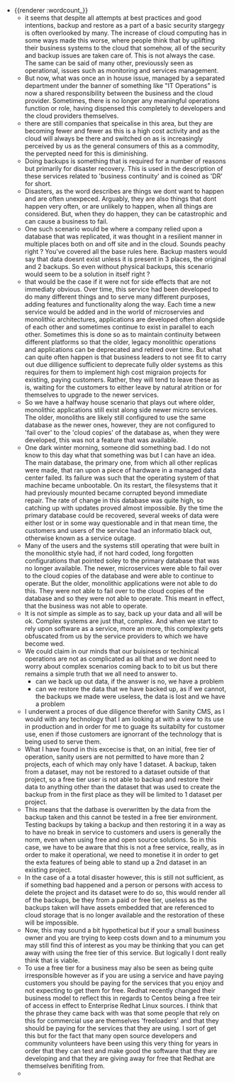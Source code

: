- {{renderer :wordcount_}}
	- it seems that despite all attempts at best practices and good intentions, backup and restore as a part of a basic security stargegy is often overlooked by many. The increase of cloud computing has in some ways made this worse, where people think that by uplifting their business systems to the cloud that somehow, all of the security and backup issues are taken care of. This is not always the case. The same can be said of many other, previoussly seen as operational, issues such as monitoring and services management.
	- But now, what was once an in house issue, managed by a separated department under the banner of something like "IT Operations" is now a shared responsibility between the business and the cloud provider. Sometimes, there is no longer any meaningful operations function or role, having dispensed this completely to developers and the cloud providers themselves. 
	- there are still companies that speicalise in this area, but they are becoming fewer and fewer as this is a high cost activity and as the cloud will always be there and switched on as is increasingly perceived by us as the general consumers of this as a commodity, the pervepted need for this is diminishing.
	- Doing backups is something that is required for a number of reasons but primarily for disaster recovery. This is used in the description of these services related to 'business continuity' and is coined as 'DR' for short.
	- Disasters, as the word describes are things we dont want to happen and are often unexpeced. Arguably, they are also things that dont happen very often, or are unlikely to happen, when all things are considered. But, when they do happen, they can be catastrophic and can cause a business to fail.
	- One such scenario would be where a company relied upon a database that was replicated, it was thought in a resilient manner in multiple places both on and off site and in the cloud. Sounds peachy right ? You've covered all the base rules here. Backup masters would say that data doesnt exist unless it is present in 3 places, the original and 2 backups. So even without physical backups, this scenario would seem to be a solution in itself right ? 
	- that would be the case if it were not for side effects that are not immediaty obvious. Over time, this service had been developed to do many different things and to serve many different purposes, adding features and functionality along the way. Each time a new service would be added and in the world of microservies and monolithic architectures, applications are developed often alongside of each other and sometimes continue to exist in parallel to each other. Sometimes this is done so as to maintain continuity between different platforms so that the older, legacy monolithic operations and applications can be deprecated and retired over time. But what can quite often happen is that business leaders to not see fit to carry out due dilligence sufficient to deprecate fully older systems as this requires for them to implement high cost migraion projects for existing, paying customers. Rather, they will tend to leave these as is, waiting for the customers to either leave by natural atrition or for themselves to upgrade to the newer services.
	- So we have a halfway house scenario that plays out where older, monolithic applications still exist along side newer micro services. The older, monoliths are likely still configured to use the same database as the newer ones, however, they are not configured to 'fail over' to the 'cloud copies' of the database as, when they were developed, this was not a feature that was available.
	- One dark winter morning, someone did something bad. I do not know to this day what that something was but I can have an idea. The main database, the primary one, from which all other replicas were made, that ran upon a piece of hardware in a managed data center failed. Its failure was such that the operating system of that machine became unbootable. On its restart, the filesystems that it had previously mounted became corrupted beyond immediate repair. The rate of change in this database was quite high, so catching up with updates proved almost impossible. By the time the primary database could be recovered, several weeks of data were either lost or in some way questionable and in that mean time, the customers and users of the service had an informatio black out, otherwise known as a service outage.
	- Many of the users and the systems still operating that were built in the monolithic style had, if not hard coded, long forgotten configurations that pointed soley to the primary database that was no longer available. The newer, microservices were able to fail over to the cloud copies of the database and were able to continue to operate. But the older, monolithic applications were not able to do this. They were not able to fail over to the cloud copies of the database and so they were not able to operate. This meant in effect, that the business was not able to operate.
	- It is not simple as simple as to say, back up your data and all will be ok. Complex systems are just that, complex. And when we start to rely upon software as a service, more an more, this complexity gets obfuscated from us by the service providers to which we have become wed. 
	- We could claim in our minds that our buisiness or techinical operations are not as complicated as all that and we dont need to worry about complex scenarios coming back to to bit us but there remains a simple truth that we all need to answer to. 
		- can we back up out data, if the answer is no, we have a problem
		- can we restore the data that we have backed up, as if we cannot, the backups we made were useless, the data is lost and we have a problem
	- I underwent a proces of due diligence therefor with Sanity CMS, as I would with any technology that I am looking at with a view to its use in production and in order for me to guage its suitabilty for customer use, enen if those customers are ignorrant of the technology that is being used to serve them.
	- What I have found in this excecise is that, on an initial, free tier of operation, sanity users are not permitted to have more than 2 projects, each of which may only have 1 dataset. A backup, taken from a dataset, may not be restored to a dataset outside of that project, so a free tier user is not able to backup and restore their data to anything other than the dataset that was used to create the backup from in the first place as they will be limited to 1 dataset per project. 
	- This means that the datbase is overwritten by the data from the backup taken and this cannot be tested in a free tier environment. Testing backups by taking a backup and then restoring it in a way as to have no break in service to customers and users is generally the norm, even when using free and open source solutions. So in this case, we have to be aware that this is not a free service, really, as in order to make it operational, we need to monetise it in order to get the exta features of being able to stand up a 2nd dataset in an existing project. 
	- In the case of a a total disaster however, this is still not sufficient, as if something bad happened and a person or persons with access to delete the project and its dataset were to do so, this would render all of the backups, be they from a paid or free tier, useless as the backups taken will have assets embedded that are referenced to cloud storage that is no longer available and the restoration of these will be impossible.
	- Now, this may sound a bit hypothetical but if your a small business owner and you are trying to keep costs down and to a minumum you may still find this of interest as you may be thinking that you can get away with using the free tier of this service. But logically I dont really think that is viable. 
	- To use a free tier for a business may also be seen as being quite irresponsible however as if you are using a service and have paying customers you should be paying for the services that you enjoy and not expecting to get them for free. Redhat recently changed their business model to reflect this in regards to Centos being a free teir of access in effect to Enterprise Redhat Linux sources. I think that the phrase they came back with was that some people that rely on this for commercial use are themselves 'freeloaders' and that they should be paying for the services that they are using. I sort of get this but for the fact that many open source developers and community volunteers have been using this very thing for years in order that they can test and make good the software that they are developing and that they are giving away for free that Redhat are themselves benifiting from. 
	- 